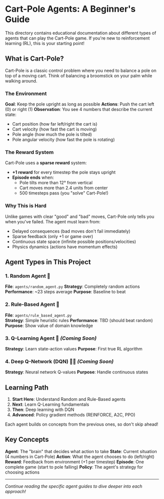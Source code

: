 # Cart-Pole Agents: A Beginner's Guide

This directory contains educational documentation about different types of agents that can play the Cart-Pole game. If you're new to reinforcement learning (RL), this is your starting point!

## What is Cart-Pole?

Cart-Pole is a classic control problem where you need to balance a pole on top of a moving cart. Think of balancing a broomstick on your palm while walking around.

### The Environment

**Goal**: Keep the pole upright as long as possible
**Actions**: Push the cart left (0) or right (1) 
**Observation**: You see 4 numbers that describe the current state:
- Cart position (how far left/right the cart is)
- Cart velocity (how fast the cart is moving)
- Pole angle (how much the pole is tilted)
- Pole angular velocity (how fast the pole is rotating)

### The Reward System

Cart-Pole uses a **sparse reward** system:
- **+1 reward** for every timestep the pole stays upright
- **Episode ends** when:
  - Pole tilts more than 12° from vertical
  - Cart moves more than 2.4 units from center
  - 500 timesteps pass (you "solve" Cart-Pole!)

### Why This is Hard

Unlike games with clear "good" and "bad" moves, Cart-Pole only tells you when you've failed. The agent must learn from:
- Delayed consequences (bad moves don't fail immediately)
- Sparse feedback (only +1 or game over)
- Continuous state space (infinite possible positions/velocities)
- Physics dynamics (actions have momentum effects)

## Agent Types in This Project

### 1. Random Agent 🎲
**File**: `agents/random_agent.py`
**Strategy**: Completely random actions
**Performance**: ~23 steps average
**Purpose**: Baseline to beat

### 2. Rule-Based Agent 🧠
**File**: `agents/rule_based_agent.py`  
**Strategy**: Simple heuristic rules
**Performance**: TBD (should beat random)
**Purpose**: Show value of domain knowledge

### 3. Q-Learning Agent 🎯 *(Coming Soon)*
**Strategy**: Learn state-action values
**Purpose**: First true RL algorithm

### 4. Deep Q-Network (DQN) 🧠🔗 *(Coming Soon)*
**Strategy**: Neural network Q-values
**Purpose**: Handle continuous states

## Learning Path

1. **Start Here**: Understand Random and Rule-Based agents
2. **Next**: Learn Q-Learning fundamentals  
3. **Then**: Deep learning with DQN
4. **Advanced**: Policy gradient methods (REINFORCE, A2C, PPO)

Each agent builds on concepts from the previous ones, so don't skip ahead!

## Key Concepts

**Agent**: The "brain" that decides what action to take
**State**: Current situation (4 numbers in Cart-Pole)
**Action**: What the agent chooses to do (left/right)
**Reward**: Feedback from environment (+1 per timestep)
**Episode**: One complete game (start to pole falling)
**Policy**: The agent's strategy for choosing actions

---

*Continue reading the specific agent guides to dive deeper into each approach!*